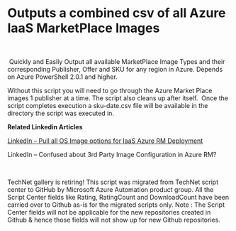 ﻿Outputs a combined csv of all Azure IaaS MarketPlace Images
===========================================================

            

 

 Quickly and Easily Output all available MarketPlace Image Types and their corresponding Publisher, Offer and SKU for any region in Azure. Depends on Azure PowerShell 2.0.1 and higher. 

Without this script you will need to go through the Azure Market Place images 1 publisher at a time. The script also cleans up after itself. 
Once the script completes execution a sku-date.csv file will be available in the directory the script was executed in.

**Related Linkedin Articles**


[LinkedIn – Pull all OS Image options for IaaS Azure RM Deployment](https://www.linkedin.com/pulse/azure-powershell-iaas-tips-how-pull-list-every-os-image-john-n-lewis?trk=mp-author-card)


LinkedIn – Confused about 3rd Party Image Configuration in Azure
 RM?


 


        
    
TechNet gallery is retiring! This script was migrated from TechNet script center to GitHub by Microsoft Azure Automation product group. All the Script Center fields like Rating, RatingCount and DownloadCount have been carried over to Github as-is for the migrated scripts only. Note : The Script Center fields will not be applicable for the new repositories created in Github & hence those fields will not show up for new Github repositories.
